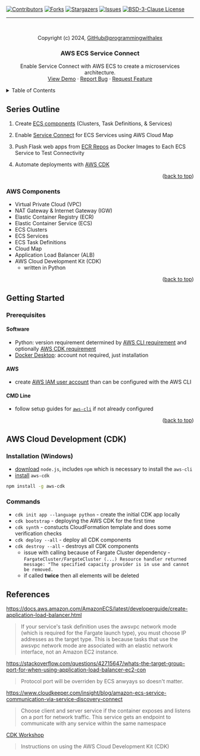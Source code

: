 <a id="readme-top"></a>

[![Contributors][contributors-shield]][contributors-url]
[![Forks][forks-shield]][forks-url]
[![Stargazers][stars-shield]][stars-url]
[![Issues][issues-shield]][issues-url]
[![BSD-3-Clause License][license-shield]][license-url]

---

<br />
<div align="center">
    <p>Copyright (c) 2024, <a href="https://github.com/programmingwithalex">GitHub@programmingwithalex</a></p>


  <h3 align="center">AWS ECS Service Connect</h3>

  <p align="center">
    Enable Service Connect with AWS ECS to create a microservices architecture.
    <br />
    <a href="https://github.com/programmingwithalex/aws_ecs_service_connect">View Demo</a>
    ·
    <a href="https://github.com/programmingwithalex/aws_ecs_service_connect/issues/new?labels=bug&template=bug-report---.md">Report Bug</a>
    ·
    <a href="https://github.com/programmingwithalex/aws_ecs_service_connect/issues/new?labels=enhancement&template=feature-request---.md">Request Feature</a>
  </p>
</div>

<details>
  <summary>Table of Contents</summary>
  <ol>
    <li>
      <a href="#series-outline">Series Outline</a>
      <ul>
        <li><a href="#aws-components">AWS Components</a></li>
      </ul>
    </li>
    <li>
      <a href="#getting-started">Getting Started</a>
      <ul>
        <li><a href="#prerequisites">Prerequisites</a></li>
        <ul>
            <li><a href="#software">Software</a></li>
            <li><a href="#aws">AWS</a></li>
            <li><a href="#cmd-line">CMD Line</a></li>
          </ul>
      </ul>
    </li>
    <li><a href="#aws-cdk-commands">AWS (CDK) Commands</a></li>
    <li><a href="#refences">References</a></li>
  </ol>
</details>

## Series Outline

1. Create [ECS components](https://docs.aws.amazon.com/AmazonECS/latest/developerguide/Welcome.html) (Clusters, Task Definitions, & Services)

2. Enable [Service Connect](https://docs.aws.amazon.com/AmazonECS/latest/developerguide/service-connect.html) for ECS Services using AWS Cloud Map

3. Push Flask web apps from [ECR Repos](https://docs.aws.amazon.com/AmazonECR/latest/userguide/Repositories.html) as Docker Images to Each ECS Service to Test Connectivity

4. Automate deployments with [AWS CDK](https://docs.aws.amazon.com/cdk/v2/guide/home.html)

<p align="right">(<a href="#readme-top">back to top</a>)</p>

### AWS Components

- Virtual Private Cloud (VPC)
- NAT Gateway & Internet Gateway (IGW)
- Elastic Container Registry (ECR)
- Elastic Container Service (ECS)
- ECS Clusters
- ECS Services
- ECS Task Definitions
- Cloud Map
- Application Load Balancer (ALB)
- AWS Cloud Development Kit (CDK)
  - written in Python


<p align="right">(<a href="#readme-top">back to top</a>)</p>

## Getting Started

### Prerequisites

#### Software

- Python: version requirement determined by [AWS CLI requirement](https://github.com/aws/aws-cli) and optionally [AWS CDK requirement](https://github.com/aws/aws-cdk)
- [Docker Desktop](https://www.docker.com/products/docker-desktop/): account not required, just installation

#### AWS

- create [AWS IAM user account](https://docs.aws.amazon.com/IAM/latest/UserGuide/id_users_create.html) than can be configured with the AWS CLI

#### CMD Line

- follow setup guides for [`aws-cli`](https://github.com/aws/aws-cli?tab=readme-ov-file#getting-started) if not already configured

<p align="right">(<a href="#readme-top">back to top</a>)</p>

## AWS Cloud Development (CDK)

### Installation (Windows)

- [download](https://nodejs.org/en/download/prebuilt-installer) `node.js`, includes `npm` which is necessary to install the `aws-cli`
- [install](https://docs.aws.amazon.com/cdk/v2/guide/getting_started.html) `aws-cdk`

```bash
npm install -g aws-cdk
```

### Commands

- `cdk init app --language python` - create the initial CDK app locally
- `cdk bootstrap` - deploying the AWS CDK for the first time
- `cdk synth` - constucts CloudFormation template and does some verification checks
- `cdk deploy --all` - deploy all CDK components
- `cdk destroy --all` - destroys all CDK components
  - issue with calling because of Fargate Cluster dependency - `FargateCluster/FargateCluster (...) Resource handler returned message: "The specified capacity provider is in use and cannot be removed.`
  - if called **twice** then all elements will be deleted

## References

https://docs.aws.amazon.com/AmazonECS/latest/developerguide/create-application-load-balancer.html
> If your service's task definition uses the awsvpc network mode (which is required for the Fargate launch type), you must choose IP addresses as the target type. This is because tasks that use the awsvpc network mode are associated with an elastic network interface, not an Amazon EC2 instance.

https://stackoverflow.com/questions/42715647/whats-the-target-group-port-for-when-using-application-load-balancer-ec2-con
> Protocol port will be overriden by ECS anwyays so doesn't matter.

https://www.cloudkeeper.com/insight/blog/amazon-ecs-service-communication-via-service-discovery-connect
> Choose client and server service if the container exposes and listens on a port for network traffic. This service gets an endpoint to communicate with any service within the same namespace

[CDK Workshop](https://cdkworkshop.com/)
> Instructions on using the AWS Cloud Development Kit (CDK)

[contributors-shield]: https://img.shields.io/github/contributors/programmingwithalex/aws_ecs_service_connect?style=for-the-badge
[contributors-url]: https://github.com/programmingwithalex/aws_ecs_service_connect/graphs/contributors
[forks-shield]: https://img.shields.io/github/forks/programmingwithalex/aws_ecs_service_connect?style=for-the-badge
[forks-url]: https://github.com/programmingwithalex/aws_ecs_service_connect/network/members
[stars-shield]: https://img.shields.io/github/stars/programmingwithalex/aws_ecs_service_connect?style=for-the-badge
[stars-url]: https://github.com/programmingwithalex/aws_ecs_service_connect/stargazers
[issues-shield]: https://img.shields.io/github/issues/programmingwithalex/aws_ecs_service_connect?style=for-the-badge
[issues-url]: https://github.com/programmingwithalex/aws_ecs_service_connect/issues
[license-shield]: https://img.shields.io/github/license/programmingwithalex/aws_ecs_service_connect.svg?style=for-the-badge
[license-url]: https://github.com/programmingwithalex/aws_ecs_service_connect/blob/main/LICENSE
